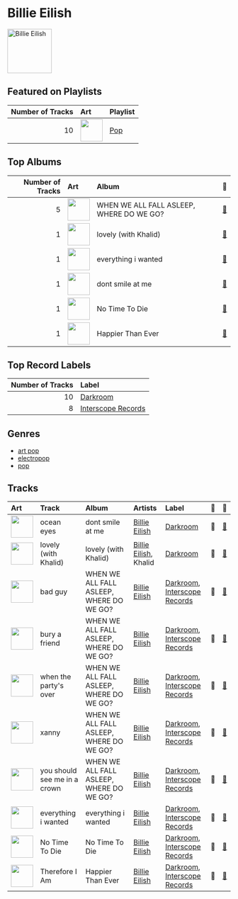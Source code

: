 
# Billie Eilish


<img src="https://i.scdn.co/image/ab6761610000e5ebd8b9980db67272cb4d2c3daf" alt="Billie Eilish" width="100" />

## Featured on Playlists
|   Number of Tracks | Art                                                                                                                                                                                                                         | Playlist                   |
|-------------------:|:----------------------------------------------------------------------------------------------------------------------------------------------------------------------------------------------------------------------------|:---------------------------|
|                 10 | <img src="https://mosaic.scdn.co/640/ab67616d0000b27341aa6776dc15fbd71a2b4557ab67616d0000b273488df3d22b1f5c0ea15b686aab67616d0000b2739b9a3105ad4ffb91ad2e2798ab67616d0000b273d6ec808748fa5b0c2d3a6618" alt="" width="50" /> | [Pop](../playlists/pop.md) |
## Top Albums

|   Number of Tracks | Art                                                                                              | Album                                    | 🔗                                                          |
|-------------------:|:-------------------------------------------------------------------------------------------------|:-----------------------------------------|:-----------------------------------------------------------|
|                  5 | <img src="https://i.scdn.co/image/ab67616d0000b27350a3147b4edd7701a876c6ce" alt="" width="50" /> | WHEN WE ALL FALL ASLEEP, WHERE DO WE GO? | [🔗](https://open.spotify.com/album/0S0KGZnfBGSIssfF54WSJh) |
|                  1 | <img src="https://i.scdn.co/image/ab67616d0000b2738a3f0a3ca7929dea23cd274c" alt="" width="50" /> | lovely (with Khalid)                     | [🔗](https://open.spotify.com/album/2sBB17RXTamvj7Ncps15AK) |
|                  1 | <img src="https://i.scdn.co/image/ab67616d0000b273f2248cf6dad1d6c062587249" alt="" width="50" /> | everything i wanted                      | [🔗](https://open.spotify.com/album/4i3rAwPw7Ln2YrKDusaWyT) |
|                  1 | <img src="https://i.scdn.co/image/ab67616d0000b273a9f6c04ba168640b48aa5795" alt="" width="50" /> | dont smile at me                         | [🔗](https://open.spotify.com/album/7fRrTyKvE4Skh93v97gtcU) |
|                  1 | <img src="https://i.scdn.co/image/ab67616d0000b273f7b7174bef6f3fbfda3a0bb7" alt="" width="50" /> | No Time To Die                           | [🔗](https://open.spotify.com/album/5sXSHscDjBez8VF20cSyad) |
|                  1 | <img src="https://i.scdn.co/image/ab67616d0000b2732a038d3bf875d23e4aeaa84e" alt="" width="50" /> | Happier Than Ever                        | [🔗](https://open.spotify.com/album/0JGOiO34nwfUdDrD612dOp) |

## Top Record Labels

|   Number of Tracks | Label                                                 |
|-------------------:|:------------------------------------------------------|
|                 10 | [Darkroom](../labels/darkroom.md)                     |
|                  8 | [Interscope Records](../labels/interscope_records.md) |

## Genres

- [art pop](../genres/art_pop.md)
- [electropop](../genres/electropop.md)
- [pop](../genres/pop.md)

## Tracks

| Art                                                                                              | Track                        | Album                                    | Artists                                   | Label                                                                                    | 💚   | 🔗                                                          |
|:-------------------------------------------------------------------------------------------------|:-----------------------------|:-----------------------------------------|:------------------------------------------|:-----------------------------------------------------------------------------------------|:----|:-----------------------------------------------------------|
| <img src="https://i.scdn.co/image/ab67616d0000b273a9f6c04ba168640b48aa5795" alt="" width="50" /> | ocean eyes                   | dont smile at me                         | [Billie Eilish](billie_eilish.md)         | [Darkroom](../labels/darkroom.md)                                                        | 💚   | [🔗](https://open.spotify.com/track/7hDVYcQq6MxkdJGweuCtl9) |
| <img src="https://i.scdn.co/image/ab67616d0000b2738a3f0a3ca7929dea23cd274c" alt="" width="50" /> | lovely (with Khalid)         | lovely (with Khalid)                     | [Billie Eilish](billie_eilish.md), Khalid | [Darkroom](../labels/darkroom.md)                                                        | 💚   | [🔗](https://open.spotify.com/track/0u2P5u6lvoDfwTYjAADbn4) |
| <img src="https://i.scdn.co/image/ab67616d0000b27350a3147b4edd7701a876c6ce" alt="" width="50" /> | bad guy                      | WHEN WE ALL FALL ASLEEP, WHERE DO WE GO? | [Billie Eilish](billie_eilish.md)         | [Darkroom](../labels/darkroom.md), [Interscope Records](../labels/interscope_records.md) | 💚   | [🔗](https://open.spotify.com/track/2Fxmhks0bxGSBdJ92vM42m) |
| <img src="https://i.scdn.co/image/ab67616d0000b27350a3147b4edd7701a876c6ce" alt="" width="50" /> | bury a friend                | WHEN WE ALL FALL ASLEEP, WHERE DO WE GO? | [Billie Eilish](billie_eilish.md)         | [Darkroom](../labels/darkroom.md), [Interscope Records](../labels/interscope_records.md) | 💚   | [🔗](https://open.spotify.com/track/4SSnFejRGlZikf02HLewEF) |
| <img src="https://i.scdn.co/image/ab67616d0000b27350a3147b4edd7701a876c6ce" alt="" width="50" /> | when the party's over        | WHEN WE ALL FALL ASLEEP, WHERE DO WE GO? | [Billie Eilish](billie_eilish.md)         | [Darkroom](../labels/darkroom.md), [Interscope Records](../labels/interscope_records.md) | 💚   | [🔗](https://open.spotify.com/track/43zdsphuZLzwA9k4DJhU0I) |
| <img src="https://i.scdn.co/image/ab67616d0000b27350a3147b4edd7701a876c6ce" alt="" width="50" /> | xanny                        | WHEN WE ALL FALL ASLEEP, WHERE DO WE GO? | [Billie Eilish](billie_eilish.md)         | [Darkroom](../labels/darkroom.md), [Interscope Records](../labels/interscope_records.md) | 💚   | [🔗](https://open.spotify.com/track/4QIo4oxwzzafcBWkKjDpXY) |
| <img src="https://i.scdn.co/image/ab67616d0000b27350a3147b4edd7701a876c6ce" alt="" width="50" /> | you should see me in a crown | WHEN WE ALL FALL ASLEEP, WHERE DO WE GO? | [Billie Eilish](billie_eilish.md)         | [Darkroom](../labels/darkroom.md), [Interscope Records](../labels/interscope_records.md) | 💚   | [🔗](https://open.spotify.com/track/3XF5xLJHOQQRbWya6hBp7d) |
| <img src="https://i.scdn.co/image/ab67616d0000b273f2248cf6dad1d6c062587249" alt="" width="50" /> | everything i wanted          | everything i wanted                      | [Billie Eilish](billie_eilish.md)         | [Darkroom](../labels/darkroom.md), [Interscope Records](../labels/interscope_records.md) | 💚   | [🔗](https://open.spotify.com/track/3ZCTVFBt2Brf31RLEnCkWJ) |
| <img src="https://i.scdn.co/image/ab67616d0000b273f7b7174bef6f3fbfda3a0bb7" alt="" width="50" /> | No Time To Die               | No Time To Die                           | [Billie Eilish](billie_eilish.md)         | [Darkroom](../labels/darkroom.md), [Interscope Records](../labels/interscope_records.md) | 💚   | [🔗](https://open.spotify.com/track/73SpzrcaHk0RQPFP73vqVR) |
| <img src="https://i.scdn.co/image/ab67616d0000b2732a038d3bf875d23e4aeaa84e" alt="" width="50" /> | Therefore I Am               | Happier Than Ever                        | [Billie Eilish](billie_eilish.md)         | [Darkroom](../labels/darkroom.md), [Interscope Records](../labels/interscope_records.md) | 💚   | [🔗](https://open.spotify.com/track/20R4HfKloPKgXDqU7UKk3x) |